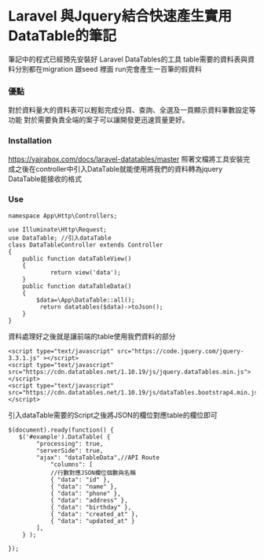 # Laravel 與Jquery結合快速產生實用DataTable的筆記
筆記中的程式已經預先安裝好 Laravel DataTables的工具
table需要的資料表與資料分別都在migration 跟seed 裡面
run完會產生一百筆的假資料
### 優點
對於資料量大的資料表可以輕鬆完成分頁、查詢、全選及一頁顯示資料筆數設定等功能
對於需要負責全端的案子可以讓開發更迅速質量更好。

### Installation
https://yajrabox.com/docs/laravel-datatables/master
照著文檔將工具安裝完成之後在controller中引入DataTable就能使用將我們的資料轉為jquery DataTable能接收的格式
### Use
```
namespace App\Http\Controllers;

use Illuminate\Http\Request;
use DataTable; //引入dataTable
class DataTableController extends Controller
{
    public function dataTableView()
    {
    		return view('data');
    }
    public function dataTableData()
    {
    	$data=\App\DataTable::all();
    	 return datatables($data)->toJson();
    }
}
```
資料處理好之後就是讓前端的table使用我們資料的部分
```
<script type="text/javascript" src="https://code.jquery.com/jquery-3.3.1.js" ></script>
<script type="text/javascript" src="https://cdn.datatables.net/1.10.19/js/jquery.dataTables.min.js"></script>
<script type="text/javascript" src="https://cdn.datatables.net/1.10.19/js/dataTables.bootstrap4.min.js"></script>
```
引入dataTable需要的Script之後將JSON的欄位對應table的欄位即可
```
$(document).ready(function() {
   $('#example').DataTable( {
        "processing": true,
        "serverSide": true,
        "ajax": "dataTableData",//API Route
            "columns": [
            //行數對應JSON欄位個數與名稱
            { "data": "id" },
            { "data": "name" },
            { "data": "phone" },
            { "data": "address" },
            { "data": "birthday" },
            { "data": "created_at" },
            { "data": "updated_at" }
        ],
    } );

});
```
